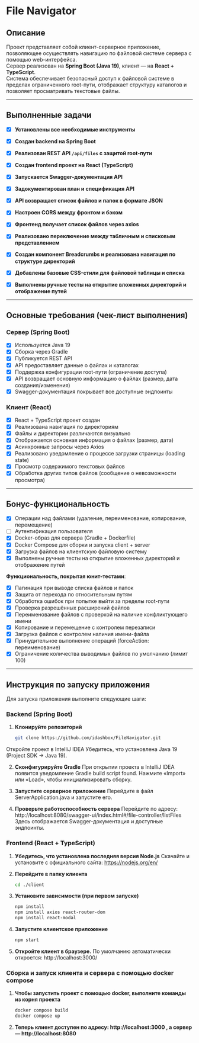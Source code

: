 # File Navigator

##  Описание

Проект представляет собой клиент-серверное приложение, позволяющее осуществлять навигацию по файловой системе сервера с помощью web-интерфейса.  
Сервер реализован на **Spring Boot (Java 19)**, клиент — на **React + TypeScript**.  
Система обеспечивает безопасный доступ к файловой системе в пределах ограниченного root-пути, отображает структуру каталогов и позволяет просматривать текстовые файлы.

---

## Выполненные задачи

- [x] **Установлены все необходимые инструменты**
- [x] **Создан backend на Spring Boot**
- [x] **Реализован REST API `/api/files` с защитой root-пути**
- [x] **Создан frontend проект на React (TypeScript)**
- [x] **Запускается Swagger-документация API**
- [x] **Задокументирован план и спецификация API**
- [x] **API возвращает список файлов и папок в формате JSON**
- [x] **Настроен CORS между фронтом и бэком**
- [x] **Фронтенд получает список файлов через axios**
- [x] **Реализовано переключение между табличным и списковым представлением**
- [x] **Создан компонент Breadcrumbs и реализована навигация по структуре директорий**
- [x] **Добавлены базовые CSS-стили для файловой таблицы и списка**
- [x] **Выполнены ручные тесты на открытие вложенных директорий и отображение путей**


---

## Основные требования (чек-лист выполнения)

### Сервер (Spring Boot)

- [x] Используется Java 19
- [x] Сборка через Gradle
- [x] Публикуется REST API
- [x] API предоставляет данные о файлах и каталогах
- [x] Поддержка конфигурации root-пути (ограничение доступа)
- [x] API возвращает основную информацию о файлах (размер, дата создания/изменения)
- [x] Swagger-документация покрывает все доступные эндпоинты

### Клиент (React)

- [x] React + TypeScript проект создан
- [x] Реализована навигация по директориям
- [x] Файлы и директории различаются визуально
- [x] Отображается основная информация о файлах (размер, дата)
- [x] Асинхронные запросы через Axios
- [x] Реализовано уведомление о процессе загрузки страницы (loading state)
- [x] Просмотр содержимого текстовых файлов
- [x] Обработка других типов файлов (сообщение о невозможности просмотра)

---

## Бонус-функциональность

- [x] Операции над файлами (удаление, переименование, копирование, перемещение)
- [ ] Аутентификация пользователя
- [x] Docker-образ для сервера (Gradle + Dockerfile)
- [x] Docker Compose для сборки и запуска client + server
- [x] Загрузка файлов на клиентскую файловую систему
- [x] Выполнены ручные тесты на открытие вложенных директорий и отображение путей

**Функциональность, покрытая юнит-тестами**:

- [x] Пагинация при выводе списка файлов и папок
- [x] Защита от перехода по относительным путям
- [x] Обработка ошибок при попытке выйти за пределы root-пути
- [x] Проверка разрешённых расширений файлов
- [x] Переименование файлов с проверкой на наличие конфликтующего имени
- [x] Копирование и перемещение с контролем перезаписи
- [x] Загрузка файлов с контролем наличия имени-файла
- [x] Принудительное выполнение операций (forceAction: переименование)
- [x] Ограничение количества выводимых файлов по умолчанию (лимит 100)

---

## Инструкция по запуску приложения

Для запуска приложения выполните следующие шаги:

### Backend (Spring Boot)

1. **Клонируйте репозиторий**
   ```bash
   git clone https://github.com/idashbox/FileNavigator.git
Откройте проект в IntelliJ IDEA
Убедитесь, что установлена Java 19 (Project SDK → Java 19).

2. **Сконфигурируйте Gradle**
При открытии проекта в IntelliJ IDEA появится уведомление Gradle build script found.
Нажмите «Import» или «Load», чтобы инициализировать сборку.


3. **Запустите серверное приложение**
Перейдите в файл ServerApplication.java и запустите его.

4. **Проверьте работоспособность сервера**
Перейдите по адресу:
http://localhost:8080/swagger-ui/index.html#/file-controller/listFiles
Здесь отображается Swagger-документация и доступные эндпоинты.

### Frontend (React + TypeScript)
1. **Убедитесь, что установлена последняя версия Node.js**
Скачайте и установите с официального сайта:
https://nodejs.org/en/

2. **Перейдите в папку клиента**
    ```bash
    cd ./client

3. **Установите зависимости (при первом запуске)**
    ```bash
    npm install
    npm install axios react-router-dom
    npm install react-modal

4. **Запустите клиентское приложение**
    ```bash
    npm start

5. **Откройте клиент в браузере.**
    По умолчанию автоматически откроется:
    http://localhost:3000/

### Сборка и запуск клиента и сервера с помощью docker compose
1. **Чтобы запустить проект с помощью docker, выполните команды из корня проекта**

    ```bash
    docker compose build
    docker compose up

2. **Теперь клиент доступен по адресу: http://localhost:3000 , а сервер — http://localhost:8080**



